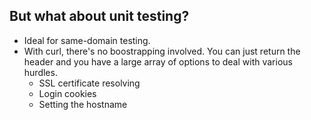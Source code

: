 ##  But what about unit testing?

<ul>
	<li class="fragment">Ideal for same-domain testing.</li>
	<li class="fragment">With curl, there's no boostrapping involved. You can just return the header and you have a large array of options to deal with various hurdles.
		<ul>
			<li>SSL certificate resolving</li>
			<li>Login cookies</li>
			<li>Setting the hostname</li>
		</ul>
	</li>
</ul>
